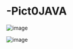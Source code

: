 # -Pict0JAVA

![image](https://github.com/CharlyJSX/-Pict0JAVA/assets/77645310/31a7f4ba-f290-4a82-9dd7-c989501c99a6)


![image](https://github.com/CharlyJSX/-Pict0JAVA/assets/77645310/9dd105ea-06a7-41fe-ba96-7214a1b5a34f)
